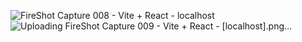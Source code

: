 ![FireShot Capture 008 - Vite + React -  localhost](https://github.com/user-attachments/assets/e4cad62f-6a60-48c2-8d5d-19c7f3cab707)
![Uploading FireShot Capture 009 - Vite + React - [localhost].png…]()
